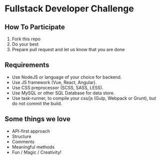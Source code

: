 # Fullstack Developer Challenge

## How To Participate
1. Fork this repo
2. Do your best
3. Prepare pull request and let us know that you are done

## Requirements
* Use NodeJS or language of your choice for backend. 
* Use JS framework (Vue, React, Angular).
* Use CSS preprocessor (SCSS, SASS, LESS).
* Use MySQL or other SQL Database for data store.
* Use task-runner, to compile your css/js (Gulp, Webpack or Grunt), but do not commit the build.

## Some things we love
* API-first approach
* Structure
* Comments
* Meaningful methods
* Fun / Magic / Creativity!


